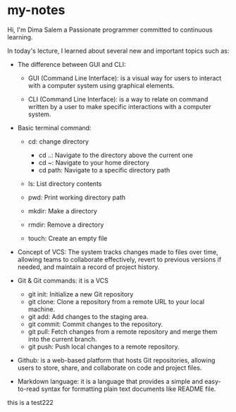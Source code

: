 # my-notes

Hi, I'm Dima Salem a Passionate programmer committed to continuous learning.

In today's lecture, I learned about several new and important topics such as:

- The difference between GUI and CLI:

  - GUI (Command Line Interface): is a visual way for users to interact with a computer system using graphical elements.

  - CLI (Command Line Interface): is a way to relate on command written by a user to make specific interactions with a computer system.

- Basic terminal command:

  - cd: change directory

    - cd ..: Navigate to the directory above the current one
    - cd ~: Navigate to your home directory
    - cd path: Navigate to a specific directory path

  - ls: List directory contents
  - pwd: Print working directory path
  - mkdir: Make a directory
  - rmdir: Remove a directory
  - touch: Create an empty file

- Concept of VCS: The system tracks changes made to files over time, allowing teams to collaborate effectively, revert to previous versions if needed, and maintain a record of project history.

- Git & Git commands: it is a VCS

  - git init: Initialize a new Git repository
  - git clone: Clone a repository from a remote URL to your local machine.
  - git add: Add changes to the staging area.
  - git commit: Commit changes to the repository.
  - git pull: Fetch changes from a remote repository and merge them into the current branch.
  - git push: Push local changes to a remote repository.

- Github: is a web-based platform that hosts Git repositories, allowing users to store, share, and collaborate on code and project files.

- Markdown language: it is a language that provides a simple and easy-to-read syntax for formatting plain text documents like README file.

this is a test222
